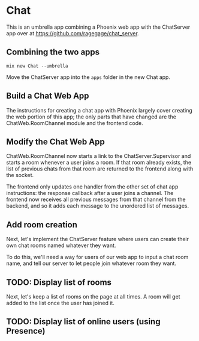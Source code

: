# Chat

This is an umbrella app combining a Phoenix web app with the ChatServer
app over at https://github.com/ragegage/chat_server.

## Combining the two apps

`mix new Chat --umbrella`

Move the ChatServer app into the `apps` folder in the new Chat app.

## Build a Chat Web App

The instructions for creating a chat app with Phoenix largely cover
creating the web portion of this app; the only parts that have changed
are the ChatWeb.RoomChannel module and the frontend code.

## Modify the Chat Web App

ChatWeb.RoomChannel now starts a link to the ChatServer.Supervisor and
starts a room whenever a user joins a room. If that room already
exists, the list of previous chats from that room are returned to the
frontend along with the socket.

The frontend only updates one handler from the other set of chat app
instructions: the response callback after a user joins a channel. The
frontend now receives all previous messages from that channel from the
backend, and so it adds each message to the unordered list of messages.

## Add room creation

Next, let's implement the ChatServer feature where users can create
their own chat rooms named whatever they want.

To do this, we'll need a way for users of our web app to input a chat
room name, and tell our server to let people join whatever room they
want.

## TODO: Display list of rooms

Next, let's keep a list of rooms on the page at all times. A room will get added to the list once the user has joined it.

## TODO: Display list of online users (using Presence)